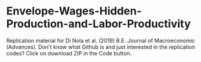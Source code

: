 # Envelope-Wages-Hidden-Production-and-Labor-Productivity
Replication material for Di Nola et al. (2019) B.E. Journal of Macroeconomic (Advances).
Don't know what Github is and just interested in the replication codes? Click on download ZIP
in the Code button.

